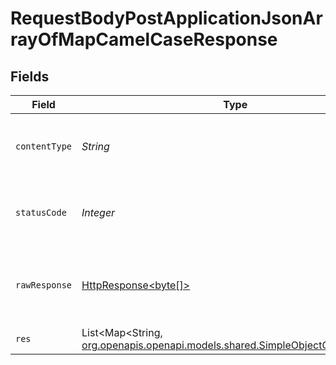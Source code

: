 # RequestBodyPostApplicationJsonArrayOfMapCamelCaseResponse


## Fields

| Field                                                                                                                       | Type                                                                                                                        | Required                                                                                                                    | Description                                                                                                                 |
| --------------------------------------------------------------------------------------------------------------------------- | --------------------------------------------------------------------------------------------------------------------------- | --------------------------------------------------------------------------------------------------------------------------- | --------------------------------------------------------------------------------------------------------------------------- |
| `contentType`                                                                                                               | *String*                                                                                                                    | :heavy_check_mark:                                                                                                          | HTTP response content type for this operation                                                                               |
| `statusCode`                                                                                                                | *Integer*                                                                                                                   | :heavy_check_mark:                                                                                                          | HTTP response status code for this operation                                                                                |
| `rawResponse`                                                                                                               | [HttpResponse<byte[]>](https://docs.oracle.com/en/java/javase/11/docs/api/java.net.http/java/net/http/HttpResponse.html)    | :heavy_check_mark:                                                                                                          | Raw HTTP response; suitable for custom response parsing                                                                     |
| `res`                                                                                                                       | List<Map<String, [org.openapis.openapi.models.shared.SimpleObjectCamelCase](../../models/shared/SimpleObjectCamelCase.md)>> | :heavy_minus_sign:                                                                                                          | OK                                                                                                                          |